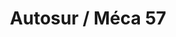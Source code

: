---
title: "Autosur / Méca 57"
url: /sarreguemines/autosur-meca-57/
shop: réparation de voitures
---